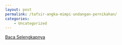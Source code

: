 ```yaml
---
layout: post
permalink: /tafsir-angka-mimpi-undangan-pernikahan/
categories:
    - Uncategorized
---
```


[Baca Selengkapnya](/01)